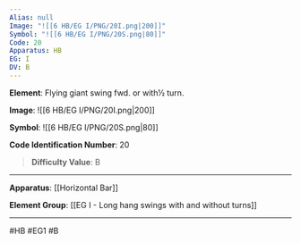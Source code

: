 ```yaml
---
Alias: null
Image: "![[6 HB/EG I/PNG/20I.png|200]]"
Symbol: "![[6 HB/EG I/PNG/20S.png|80]]"
Code: 20
Apparatus: HB
EG: I
DV: B
---
```

**Element**: Flying giant swing fwd. or with1⁄2 turn.

**Image**:
![[6 HB/EG I/PNG/20I.png|200]]

**Symbol**:
![[6 HB/EG I/PNG/20S.png|80]]

**Code Identification Number**: 20

>**Difficulty Value**: B

___
**Apparatus**: [[Horizontal Bar]]

**Element Group**: [[EG I - Long hang swings with and without turns]]
___
#HB #EG1 #B
